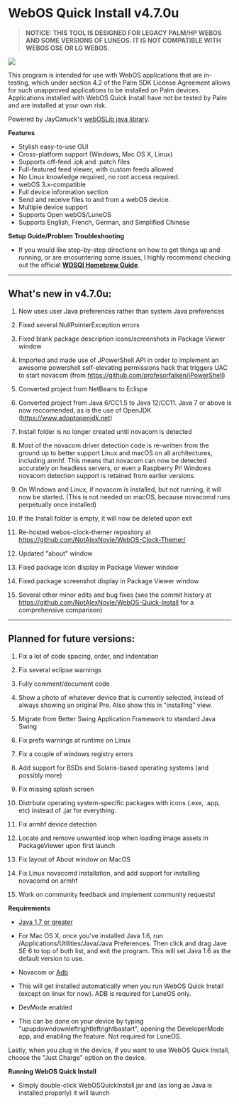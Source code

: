 WebOS Quick Install v4.7.0u
===================
> **NOTICE: THIS TOOL IS DESIGNED FOR LEGACY PALM/HP WEBOS AND SOME VERSIONS OF LUNEOS. IT IS NOT COMPATIBLE WITH WEBOS OSE OR LG WEBOS.**

[![](http://i57.tinypic.com/rc7all_th.png)](http://oi57.tinypic.com/rc7all.jpg)


This program is intended for use with WebOS applications that are in-testing, which under section 4.2 of the Palm SDK License Agreement allows for such unapproved applications to be installed on Palm devices.  Applications installed with WebOS Quick Install have not be tested by Palm and are installed at your own risk.

Powered by JayCanuck's [webOSLib java library](https://github.com/JayCanuck/java-weboslib).

**Features**

* Stylish easy-to-use GUI
* Cross-platform support (Windows, Mac OS X, Linux)
* Supports off-feed .ipk and .patch files
* Full-featured feed viewer, with custom feeds allowed
* No Linux knowledge required, no root access required.
* webOS 3.x-compatible
* Full device information section
* Send and receive files to and from a webOS device.
* Multiple device support
* Supports Open webOS/LuneOS
* Supports English, French, German, and Simplified Chinese


**Setup Guide/Problem Troubleshooting**
* If you would like step-by-step directions on how to get things up and running, or are encountering some issues, I highly recommend checking out the official **[WOSQI Homebrew Guide](http://bit.ly/wosqi-guide)**.

------------------------------
**What's new in v4.7.0u:**
------------------------------

1. Now uses user Java preferences rather than system Java preferences

2. Fixed several NullPointerException errors

3. Fixed blank package description icons/screenshots in Package Viewer window

4. Imported and made use of JPowerShell API in order to implement an awesome powershell self-elevating permissions hack that triggers UAC to start novacom (from https://github.com/profesorfalken/jPowerShell)

5. Converted project from NetBeans to Eclispe

6. Converted project from Java 6/CC1.5 to Java 12/CC11. Java 7 or above is now reccomended, as is the use of OpenJDK (https://www.adoptopenjdk.net)

7. Install folder is no longer created until novacom is detected

8. Most of the novacom driver detection code is re-written from the ground up to better support Linux and macOS on all architectures, including armhf. This means that novacom can now be detected accurately on headless servers, or even a Raspberry Pi! Windows novacom detection support is retained from earlier versions

9. On Windows and Linux, if novacom is installed, but not running, it will now be started. (This is not needed on macOS, because novacomd runs perpetually once installed)

11. If the Install folder is empty, it will now be deleted upon exit

12. Re-hosted webos-clock-themer repository at https://github.com/NotAlexNoyle/WebOS-Clock-Themer/

13. Updated "about" window

14. Fixed package icon display in Package Viewer window

15. Fixed package screenshot display in Package Viewer window

16. Several other minor edits and bug fixes (see the commit history at https://github.com/NotAlexNoyle/WebOS-Quick-Install for a comprehensive comparison)

------------------------------
**Planned for future versions:**
------------------------------

1. Fix a lot of code spacing, order, and indentation

2. Fix several eclipse warnings

3. Fully comment/document code

4. Show a photo of whatever device that is currently selected, instead of always showing an original Pre. Also show this in "installing" view.

5. Migrate from Better Swing Application Framework to standard Java Swing

6. Fix prefs warnings at runtime on Linux

7. Fix a couple of windows registry errors

8. Add support for BSDs and Solaris-based operating systems (and possibly more)

9. Fix missing splash screen

10. Distrbute operating system-specific packages with icons (.exe, .app, etc) instead of .jar for everything.

11. Fix armhf device detection

12. Locate and remove unwanted loop when loading image assets in PackageViewer upon first launch

13. Fix layout of About window on MacOS

14. Fix Linux novacomd installation, and add support for installing novacomd on armhf

15. Work on community feedback and implement community requests!


**Requirements**

* [Java 1.7 or greater](http://www.java.com/en/download/manual.jsp)
 * For Mac OS X, once you've installed Java 1.6, run /Applications/Utilities/Java/Java Preferences. Then click and drag Jave SE 6 to top of both list, and exit the program. This will set Java 1.6 as the default version to use.

* Novacom or [Adb](http://lifehacker.com/the-easiest-way-to-install-androids-adb-and-fastboot-to-1586992378)
 * This will get installed automatically when you run WebOS Quick Install (except on linux for now). ADB is required for LuneOS only.

* DevMode enabled
 * This can be done on your device by typing "upupdowndownleftrightleftrightbastart", opening the DeveloperMode app, and enabling the feature. Not required for LuneOS.

Lastly, when you plug in the device, if you want to use WebOS Quick Install, choose the "Just Charge" option on the device.

**Running WebOS Quick Install**

* Simply double-click WebOSQuickInstall.jar and (as long as Java is installed properly) it will launch
